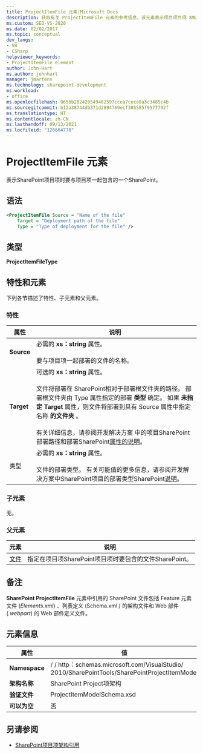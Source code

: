 ```yaml
---
title: ProjectItemFile 元素|Microsoft Docs
description: 获取有关 ProjectItemFile 元素的参考信息，该元素表示项目项目项 XML 架构SharePoint中的项目项文件。
ms.custom: SEO-VS-2020
ms.date: 02/02/2017
ms.topic: conceptual
dev_langs:
- VB
- CSharp
helpviewer_keywords:
- ProjectItemFile element
author: John-Hart
ms.author: johnhart
manager: jmartens
ms.technology: sharepoint-development
ms.workload:
- office
ms.openlocfilehash: 065bb202420549462597ccea7cece0a3c3485c4b
ms.sourcegitcommit: b12a38744db371d2894769ecf305585f9577792f
ms.translationtype: HT
ms.contentlocale: zh-CN
ms.lasthandoff: 09/13/2021
ms.locfileid: "126664778"
---
```

# <a name="projectitemfile-element"></a>ProjectItemFile 元素
  表示SharePoint项目项时要与项目项一起包含的一个SharePoint。

## <a name="syntax"></a>语法

```xml
<ProjectItemFile Source = "Name of the file"
    Target = "Deployment path of the file"
    Type = "Type of deployment for the file" />
```

## <a name="type"></a>类型
 **ProjectItemFileType**

## <a name="attributes-and-elements"></a>特性和元素
 下列各节描述了特性、子元素和父元素。

### <a name="attributes"></a>特性

|属性|说明|
|---------------|-----------------|
|**Source**|必需的 **xs：string** 属性。<br /><br /> 要与项目项一起部署的文件的名称。|
|**Target**|可选的 **xs：string** 属性。<br /><br /> 文件将部署在 SharePoint相对于部署根文件夹的路径。 部署根文件夹由 Type 属性指定的部署 **类型** 确定。 如果 **未指定 Target** 属性，则文件将部署到具有 Source 属性中指定名称 **的文件夹** 。<br /><br /> 有关详细信息，请参阅开发解决方案 中的项目SharePoint部署路径和部署SharePoint[属性的说明](../sharepoint/developing-sharepoint-solutions.md)。|
|类型|必需的 **xs：string** 属性。<br /><br /> 文件的部署类型。 有关可能值的更多信息，请参阅开发解决方案中SharePoint项目的部署类型SharePoint[说明](../sharepoint/developing-sharepoint-solutions.md)。|

### <a name="child-elements"></a>子元素
 无。

### <a name="parent-elements"></a>父元素

|元素|说明|
|-------------|-----------------|
|[文件](../sharepoint/files-element.md)|指定在项目项SharePoint项目项时要包含的文件SharePoint。|

## <a name="remarks"></a>备注
 **SharePoint ProjectItemFile** 元素中引用的 SharePoint 文件包括 Feature 元素文件 (*Elements.xml*) 、列表定义 (Schema.xml *)* 的架构文件和 Web 部件 (*.webpart*) 的 Web 部件定义文件。

## <a name="element-information"></a>元素信息

|属性|值|
|-|-|
|**Namespace**|\/ \/ http：schemas.microsoft.com/VisualStudio/<br>2010/SharePointTools/SharePointProjectItemModel|
|**架构名称**|SharePoint Project项架构|
|**验证文件**|ProjectItemModelSchema.xsd|
|**可以为空**|否|

## <a name="see-also"></a>另请参阅
- [SharePoint项目项架构引用](../sharepoint/sharepoint-project-item-schema-reference.md)
